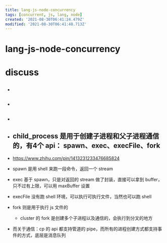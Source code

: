 ```yaml
---
title: lang-js-node-concurrency
tags: [concurrent, js, lang, node]
created: '2021-08-30T06:41:24.479Z'
modified: '2021-08-30T06:41:48.713Z'
---
```


# lang-js-node-concurrency

# discuss

- ## 

- ## 

- ## 

- ## child_process 是用于创建子进程和父子进程通信的，有4个 api： spawn、exec、execFile、fork
- https://www.zhihu.com/pin/1413231233476685824
- spawn 是用 shell 来跑一段命令，返回一个 stream
- exec 基于 spawn，只是对返回的 stream 做了封装，直接可以拿到 buffer，只不过有上限，可以用  maxBuffer 设置
- execFile 没有跑 shell 环境，可以执行可执行文件，当然也可以跑 shell
- fork 则是用于执行 js 文件的
  - cluster 的 fork 是创建多个子进程以及通信的，会执行到分叉的地方
- 而关于通信：cp 的 api 都支持管道的 pipe，而所有的进程创建方式都支持事件的方式，底层是消息队列

